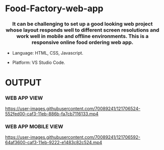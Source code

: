 # Food-Factory-web-app
<h3 align="center">It can be challenging to set up a good looking web project whose layout responds well to different screen resolutions and work well in mobile and offline environments.
This is a responsive online food ordering web app.</h3>

* Language: HTML, CSS, Javascript.

* Platform: VS Studio Code.

# OUTPUT
<h3>WEB APP VIEW</h3>

https://user-images.githubusercontent.com/70089241/121706524-552fed00-caf3-11eb-886b-fa7cb7116133.mp4




<h3>WEB APP MOBILE VIEW</h3>

https://user-images.githubusercontent.com/70089241/121706592-64af3600-caf3-11eb-9222-e1483c82c524.mp4


